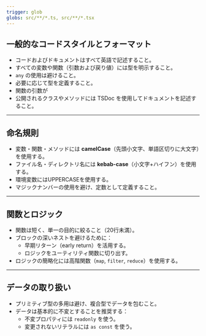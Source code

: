 ```yaml
---
trigger: glob
globs: src/**/*.ts, src/**/*.tsx
---
```


## 一般的なコードスタイルとフォーマット

* コードおよびドキュメントはすべて英語で記述すること。
* すべての変数や関数（引数および戻り値）には型を明示すること。
* `any` の使用は避けること。
* 必要に応じて型を定義すること。
* 関数の引数が
* 公開されるクラスやメソッドには TSDoc を使用してドキュメントを記述すること。

---

## 命名規則

* 変数・関数・メソッドには **camelCase**（先頭小文字、単語区切りに大文字）を使用する。
* ファイル名・ディレクトリ名には **kebab-case**（小文字+ハイフン）を使用する。
* 環境変数にはUPPERCASEを使用する。
* マジックナンバーの使用を避け、定数として定義すること。

---

## 関数とロジック

* 関数は短く、単一の目的に絞ること（20行未満）。
* ブロックの深いネストを避けるために：
  * 早期リターン（early return）を活用する。
  * ロジックをユーティリティ関数に切り出す。
* ロジックの簡略化には高階関数（`map`, `filter`, `reduce`）を使用する。

---

## データの取り扱い

* プリミティブ型の多用は避け、複合型でデータを包むこと。
* データは基本的に不変とすることを推奨する：
  * 不変プロパティには `readonly` を使う。
  * 変更されないリテラルには `as const` を使う。

